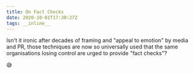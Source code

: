 ```yaml
---
title: On Fact Checks
date: 2020-10-01T17:30:27Z
tags: __inline__
---
```


Isn't it ironic after decades of framing and "appeal to emotion" by media and PR, those techniques are now so universally used that the same organisations losing control are urged to provide "fact checks"?

😅

